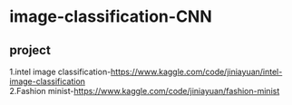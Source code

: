 # image-classification-CNN
## project
1.intel image classification-https://www.kaggle.com/code/jiniayuan/intel-image-classification
\
2.Fashion minist-https://www.kaggle.com/code/jiniayuan/fashion-minist
